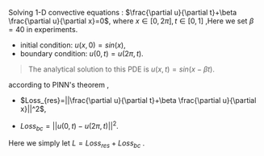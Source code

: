 
Solving 1-D convective equations : $\frac{\partial u}{\partial t}+\beta \frac{\partial u}{\partial x}=0$, where $x\in [0,2\pi],t\in [0,1]$ ,Here we set $\beta =40$ in experiments.

- initial condition: $u(x,0)=sin(x)$,
- boundary condition: $u(0,t) = u(2\pi,t)$.

> The analytical solution to this PDE is $u(x, t) = sin(x −\beta t)$.


according to PINN's theorem , 

- $Loss_{res}=||\frac{\partial u}{\partial t}+\beta \frac{\partial u}{\partial x}||^2$,

- $Loss_{bc}= ||u(0,t)-u(2\pi,t)||^2$.

Here we simply let $L=Loss_{res}+Loss_{bc}$ .
